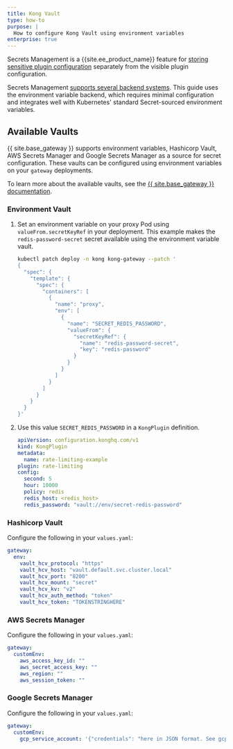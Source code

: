 ```yaml
---
title: Kong Vault
type: how-to
purpose: |
  How to configure Kong Vault using environment variables
enterprise: true
---
```


Secrets Management is a {{site.ee_product_name}} feature for [storing sensitive
plugin configuration](/gateway/latest/kong-enterprise/secrets-management/#referenceable-plugin-fields) 
separately from the visible plugin configuration. 

Secrets Management [supports several backend systems](/gateway/latest/kong-enterprise/secrets-management/backends/).
This guide uses the environment variable backend, which requires minimal
configuration and integrates well with Kubernetes' standard Secret-sourced
environment variables.

## Available Vaults

{{ site.base_gateway }} supports environment variables, Hashicorp Vault, AWS Secrets Manager and Google Secrets Manager as a source for secret configuration. These vaults can be configured using environment variables on your `gateway` deployments.

To learn more about the available vaults, see the [{{ site.base_gateway }} documentation](/gateway/latest/kong-enterprise/secrets-management/).


### Environment Vault

1.  Set an environment variable on your proxy Pod using `valueFrom.secretKeyRef` in your deployment. This example makes the `redis-password-secret` secret available using the environment variable vault.

    ```bash
    kubectl patch deploy -n kong kong-gateway --patch '
    {
      "spec": {
        "template": {
          "spec": {
            "containers": [
              {
                "name": "proxy",
                "env": [
                  {
                    "name": "SECRET_REDIS_PASSWORD",
                    "valueFrom": {
                      "secretKeyRef": {
                        "name": "redis-password-secret",
                        "key": "redis-password"
                      }
                    }
                  }
                ]
              }
            ]
          }
        }
      }
    }'
    ```

1. Use this value `SECRET_REDIS_PASSWORD` in a `KongPlugin` definition.

    ```yaml
    apiVersion: configuration.konghq.com/v1
    kind: KongPlugin
    metadata:
      name: rate-limiting-example
    plugin: rate-limiting
    config:
      second: 5
      hour: 10000
      policy: redis
      redis_host: <redis_host>
      redis_password: "vault://env/secret-redis-password"
    ```


### Hashicorp Vault

Configure the following in your `values.yaml`:

```yaml
gateway:
  env:
    vault_hcv_protocol: "https"
    vault_hcv_host: "vault.default.svc.cluster.local"
    vault_hcv_port: "8200"
    vault_hcv_mount: "secret"
    vault_hcv_kv: "v2"
    vault_hcv_auth_method: "token"
    vault_hcv_token: "TOKENSTRINGHERE"
```

### AWS Secrets Manager

Configure the following in your `values.yaml`:

```yaml
gateway:
  customEnv:
    aws_access_key_id: ""
    aws_secret_access_key: ""
    aws_region: ""
    aws_session_token: ""
```

### Google Secrets Manager

Configure the following in your `values.yaml`:

```yaml
gateway:
  customEnv:
    gcp_service_account: '{"credentials": "here in JSON format. See gcp-project-RANDOM_ID.json"}'
```
